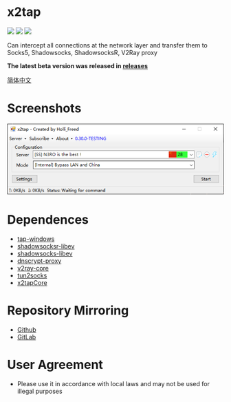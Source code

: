 # x2tap
[![](https://img.shields.io/badge/telegram-channel-blue.svg)](https://t.me/x2tap)
[![](https://img.shields.io/badge/telegram-chat-blue.svg)](https://t.me/x2tapChat)
[![](https://img.shields.io/badge/status-testing-red.svg)](https://github.com/hacking001/x2tap/releases)

Can intercept all connections at the network layer and transfer them to Socks5, Shadowsocks, ShadowsocksR, V2Ray proxy

**The latest beta version was released in [releases](https://github.com/hacking001/x2tap/releases)**

[简体中文](docs/zh-CN/README.md)
# Screenshots
![](docs/en-US/screenshots/main.png)

# Dependences
- [tap-windows](https://build.openvpn.net/downloads/releases/latest/tap-windows-latest-stable.exe)
- [shadowsocksr-libev](https://github.com/shadowsocksrr/shadowsocksr-libev/tree/Akkariiin/develop)
- [shadowsocks-libev](https://github.com/shadowsocks/shadowsocks-libev)
- [dnscrypt-proxy](https://github.com/jedisct1/dnscrypt-proxy)
- [v2ray-core](https://github.com/v2ray/v2ray-core/releases)
- [tun2socks](https://github.com/eycorsican/go-tun2socks)
- [x2tapCore](https://github.com/hacking001/x2tapCore)

# Repository Mirroring
- [Github](https://github.com/hacking001/x2tap)
- [GitLab](https://gitlab.com/hacking001/x2tap)

# User Agreement
- Please use it in accordance with local laws and may not be used for illegal purposes